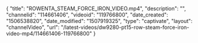 {
    "title": "ROWENTA_STEAM_FORCE_IRON_VIDEO.mp4",
    "description": "",
    "channelid": "114661406",
    "videoid": "119766800",
    "date_created": "1506538820",
    "date_modified": "1507919325",
    "type": "captivate",
    "layout": "channelVideo",
    "url": "\/latest-videos\/dw9280-pt15-row-steam-force-iron-video-mp4\/114661406-119766800"
}